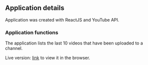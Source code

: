 ## Application details

Application was created with ReactJS and YouTube API.

### Application functions

The application lists the last 10 videos that have been uploaded to a channel.

Live version: [link](http://nastasja-jovicic.fhio.xyz/projects/youtube/) to view it in the browser.
